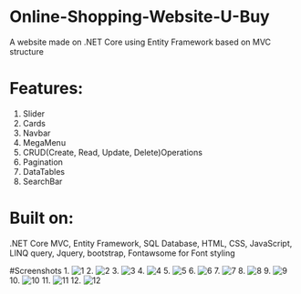 # Online-Shopping-Website-U-Buy
A website made on .NET Core using Entity Framework based on MVC structure

# Features:
1. Slider
2. Cards
3. Navbar
4. MegaMenu
5. CRUD(Create, Read, Update, Delete)Operations
6. Pagination
7. DataTables
8. SearchBar

# Built on:
.NET Core MVC, Entity Framework, SQL Database, HTML, CSS, JavaScript, LINQ query, Jquery, bootstrap, Fontawsome for Font styling

#Screenshots
1.
![1](https://github.com/AzharAlam147/Online-Shopping-Website-U-Buy/assets/73800301/d9206bfd-3784-4d71-b06f-3a990286711b)
2.
![2](https://github.com/AzharAlam147/Online-Shopping-Website-U-Buy/assets/73800301/3c7b9ae3-a299-4f10-90ec-5ab51af0aa36)
3.
![3](https://github.com/AzharAlam147/Online-Shopping-Website-U-Buy/assets/73800301/99b22c28-104c-480a-b7e3-4312138f52cb)
4.
![4](https://github.com/AzharAlam147/Online-Shopping-Website-U-Buy/assets/73800301/0473aba1-9f48-49b6-b61e-48b1b826f673)
5.
![5](https://github.com/AzharAlam147/Online-Shopping-Website-U-Buy/assets/73800301/6ad51941-a850-42ac-b192-12b337c09427)
6.
![6](https://github.com/AzharAlam147/Online-Shopping-Website-U-Buy/assets/73800301/3a486f94-7953-4d76-a56f-40644bf15e76)
7.
![7](https://github.com/AzharAlam147/Online-Shopping-Website-U-Buy/assets/73800301/2c22f0e3-278c-42fa-925a-8dc47a845451)
8.
![8](https://github.com/AzharAlam147/Online-Shopping-Website-U-Buy/assets/73800301/63da769f-cfb4-4bbd-811f-de198b79ded2)
9.
![9](https://github.com/AzharAlam147/Online-Shopping-Website-U-Buy/assets/73800301/766bd56c-0802-4f6d-8388-c0fdbe0f7e65)
10.
![10](https://github.com/AzharAlam147/Online-Shopping-Website-U-Buy/assets/73800301/899b41c6-be12-4d3f-8e5f-0df4d6fc368f)
11.
![11](https://github.com/AzharAlam147/Online-Shopping-Website-U-Buy/assets/73800301/e80c0eda-7853-44ed-a61b-150ef6e651ff)
12.
![12](https://github.com/AzharAlam147/Online-Shopping-Website-U-Buy/assets/73800301/cacb4f86-0e07-4b2b-b2ea-4a36cd9d23c6)
